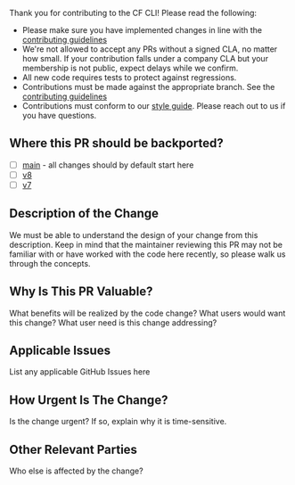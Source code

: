 Thank you for contributing to the CF CLI! Please read the following:


* Please make sure you have implemented changes in line with the [contributing guidelines](https://github.com/cloudfoundry/cli/blob/main/.github/CONTRIBUTING.md)
* We're not allowed to accept any PRs without a signed CLA, no matter how small.
If your contribution falls under a company CLA but your membership is not public, expect delays while we confirm.
* All new code requires tests to protect against regressions.
* Contributions must be made against the appropriate branch. See the [contributing guidelines](https://github.com/cloudfoundry/cli/blob/main/.github/CONTRIBUTING.md)
* Contributions must conform to our [style guide](https://github.com/cloudfoundry/cli/wiki/CLI-Product-Specific-Style-Guide). Please reach out to us if you have questions.


## Where this PR should be backported?

- [ ] [main](https://github.com/cloudfoundry/cli/tree/main) - all changes should by default start here
- [ ] [v8](https://github.com/cloudfoundry/cli/tree/v8)
- [ ] [v7](https://github.com/cloudfoundry/cli/tree/v7)

## Description of the Change

We must be able to understand the design of your change from this description.
Keep in mind that the maintainer reviewing this PR may not be familiar with or
have worked with the code here recently, so please walk us through the concepts.


## Why Is This PR Valuable?

What benefits will be realized by the code change? What users would want this change? What user need is this change addressing? 

## Applicable Issues

List any applicable GitHub Issues here

## How Urgent Is The Change?

Is the change urgent? If so, explain why it is time-sensitive.

## Other Relevant Parties

Who else is affected by the change? 
